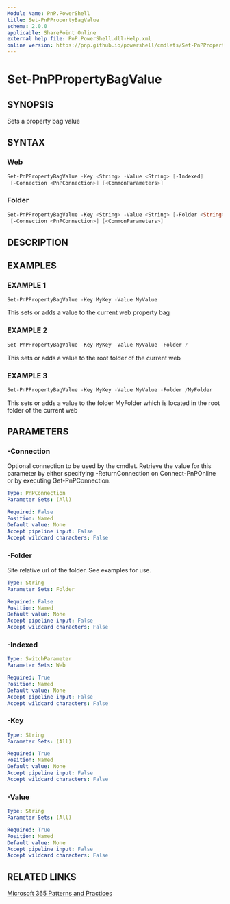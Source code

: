 ```yaml
---
Module Name: PnP.PowerShell
title: Set-PnPPropertyBagValue
schema: 2.0.0
applicable: SharePoint Online
external help file: PnP.PowerShell.dll-Help.xml
online version: https://pnp.github.io/powershell/cmdlets/Set-PnPPropertyBagValue.html
---
```

 
# Set-PnPPropertyBagValue

## SYNOPSIS
Sets a property bag value

## SYNTAX

### Web
```powershell
Set-PnPPropertyBagValue -Key <String> -Value <String> [-Indexed] 
 [-Connection <PnPConnection>] [<CommonParameters>]
```

### Folder
```powershell
Set-PnPPropertyBagValue -Key <String> -Value <String> [-Folder <String>] 
 [-Connection <PnPConnection>] [<CommonParameters>]
```

## DESCRIPTION

## EXAMPLES

### EXAMPLE 1
```powershell
Set-PnPPropertyBagValue -Key MyKey -Value MyValue
```

This sets or adds a value to the current web property bag

### EXAMPLE 2
```powershell
Set-PnPPropertyBagValue -Key MyKey -Value MyValue -Folder /
```

This sets or adds a value to the root folder of the current web

### EXAMPLE 3
```powershell
Set-PnPPropertyBagValue -Key MyKey -Value MyValue -Folder /MyFolder
```

This sets or adds a value to the folder MyFolder which is located in the root folder of the current web

## PARAMETERS

### -Connection
Optional connection to be used by the cmdlet. Retrieve the value for this parameter by either specifying -ReturnConnection on Connect-PnPOnline or by executing Get-PnPConnection.

```yaml
Type: PnPConnection
Parameter Sets: (All)

Required: False
Position: Named
Default value: None
Accept pipeline input: False
Accept wildcard characters: False
```

### -Folder
Site relative url of the folder. See examples for use.

```yaml
Type: String
Parameter Sets: Folder

Required: False
Position: Named
Default value: None
Accept pipeline input: False
Accept wildcard characters: False
```

### -Indexed

```yaml
Type: SwitchParameter
Parameter Sets: Web

Required: True
Position: Named
Default value: None
Accept pipeline input: False
Accept wildcard characters: False
```

### -Key

```yaml
Type: String
Parameter Sets: (All)

Required: True
Position: Named
Default value: None
Accept pipeline input: False
Accept wildcard characters: False
```

### -Value

```yaml
Type: String
Parameter Sets: (All)

Required: True
Position: Named
Default value: None
Accept pipeline input: False
Accept wildcard characters: False
```



## RELATED LINKS

[Microsoft 365 Patterns and Practices](https://aka.ms/m365pnp)

